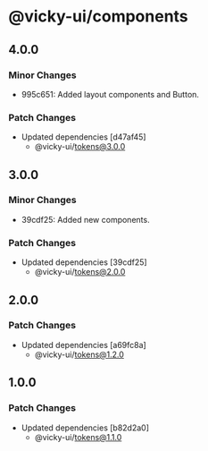# @vicky-ui/components

## 4.0.0

### Minor Changes

- 995c651: Added layout components and Button.

### Patch Changes

- Updated dependencies [d47af45]
  - @vicky-ui/tokens@3.0.0

## 3.0.0

### Minor Changes

- 39cdf25: Added new components.

### Patch Changes

- Updated dependencies [39cdf25]
  - @vicky-ui/tokens@2.0.0

## 2.0.0

### Patch Changes

- Updated dependencies [a69fc8a]
  - @vicky-ui/tokens@1.2.0

## 1.0.0

### Patch Changes

- Updated dependencies [b82d2a0]
  - @vicky-ui/tokens@1.1.0
